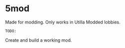 # 5mod

Made for modding. Only works in Utilla Modded lobbies. 




	TODO: 

Create and build a working mod.